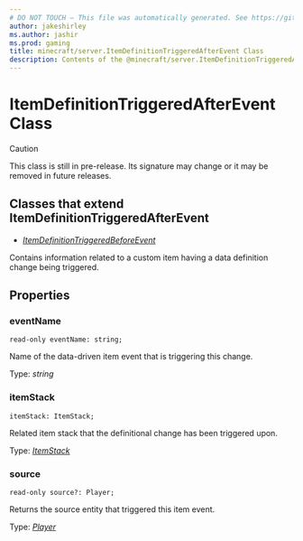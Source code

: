 ```yaml
---
# DO NOT TOUCH — This file was automatically generated. See https://github.com/mojang/minecraftapidocsgenerator to modify descriptions, examples, etc.
author: jakeshirley
ms.author: jashir
ms.prod: gaming
title: minecraft/server.ItemDefinitionTriggeredAfterEvent Class
description: Contents of the @minecraft/server.ItemDefinitionTriggeredAfterEvent class.
---
```

# ItemDefinitionTriggeredAfterEvent Class

> [!CAUTION]
> This class is still in pre-release.  Its signature may change or it may be removed in future releases.

## Classes that extend ItemDefinitionTriggeredAfterEvent
- [*ItemDefinitionTriggeredBeforeEvent*](ItemDefinitionTriggeredBeforeEvent.md)

Contains information related to a custom item having a data definition change being triggered.

## Properties

### **eventName**
`read-only eventName: string;`

Name of the data-driven item event that is triggering this change.

Type: *string*

### **itemStack**
`itemStack: ItemStack;`

Related item stack that the definitional change has been triggered upon.

Type: [*ItemStack*](ItemStack.md)

### **source**
`read-only source?: Player;`

Returns the source entity that triggered this item event.

Type: [*Player*](Player.md)
